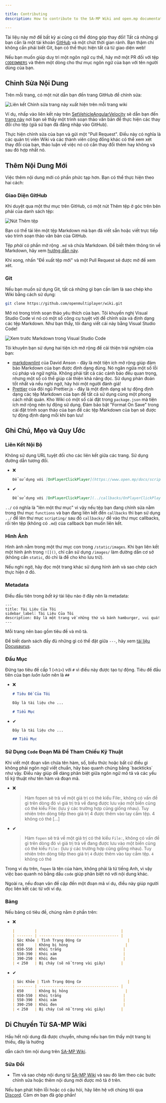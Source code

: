 ```yaml
---

title: Contributing
description: How to contribute to the SA-MP Wiki and open.mp documentation.

---
```


Tài liệu này mở để bất kỳ ai cũng có thể đóng góp thay đổi! Tất cả những gì bạn cần là một tài khoản [GitHub](https://github.com) và một chút thời gian rảnh. Bạn thậm chí không cần phải biết Git, bạn có thể thực hiện tất cả từ giao diện web!

Nếu bạn muốn giúp duy trì một ngôn ngữ cụ thể, hãy mở một PR đối với tệp [`CODEOWNERS`](https://github.com/openmultiplayer/web/blob/master/CODEOWNERS) và thêm một dòng cho thư mục ngôn ngữ của bạn với tên người dùng của bạn.

## Chỉnh Sửa Nội Dung

Trên mỗi trang, có một nút dẫn bạn đến trang GitHub để chỉnh sửa:

![Liên kết Chỉnh sửa trang này xuất hiện trên mỗi trang wiki](https://assets.open.mp/assets/images/contributing/edit-this-page.png)

Ví dụ, nhấp vào liên kết này trên [SetVehicleAngularVelocity](../scripting/functions/SetVehicleAngularVelocity) sẽ dẫn bạn đến [trang này](https://github.com/openmultiplayer/web/edit/master/frontend/docs/scripting/functions/SetVehicleAngularVelocity.md) nơi bạn sẽ thấy một trình soạn thảo văn bản để thực hiện các thay đổi cho tệp (giả sử bạn đã đăng nhập vào GitHub).

Thực hiện chỉnh sửa của bạn và gửi một "Pull Request". Điều này có nghĩa là các quản trị viên Wiki và các thành viên cộng đồng khác có thể xem xét thay đổi của bạn, thảo luận về việc nó có cần thay đổi thêm hay không và sau đó hợp nhất nó.

## Thêm Nội Dung Mới

Việc thêm nội dung mới có phần phức tạp hơn. Bạn có thể thực hiện theo hai cách:

### Giao Diện GitHub

Khi duyệt qua một thư mục trên GitHub, có một nút Thêm tệp ở góc trên bên phải của danh sách tệp:

![Nút Thêm tệp](https://assets.open.mp/assets/images/contributing/add-new-file.png)

Bạn có thể tải lên một tệp Markdown mà bạn đã viết sẵn hoặc viết trực tiếp vào trình soạn thảo văn bản của GitHub.

Tệp _phải_ có phần mở rộng `.md` và chứa Markdown. Để biết thêm thông tin về Markdown, hãy xem [hướng dẫn này](https://guides.github.com/features/mastering-markdown/).

Khi xong, nhấn "Đề xuất tệp mới" và một Pull Request sẽ được mở để xem xét.

### Git

Nếu bạn muốn sử dụng Git, tất cả những gì bạn cần làm là sao chép kho Wiki bằng cách sử dụng:

```sh
git clone https://github.com/openmultiplayer/wiki.git
```

Mở nó trong trình soạn thảo yêu thích của bạn. Tôi khuyến nghị Visual Studio Code vì nó có một số công cụ tuyệt vời để chỉnh sửa và định dạng các tệp Markdown. Như bạn thấy, tôi đang viết cái này bằng Visual Studio Code!

![Xem trước Markdown trong Visual Studio Code](https://assets.open.mp/assets/images/contributing/vscode.png)

Tôi khuyên bạn sử dụng hai tiện ích mở rộng để cải thiện trải nghiệm của bạn:

- [markdownlint](https://marketplace.visualstudio.com/items?itemName=DavidAnson.vscode-markdownlint) của David Anson - đây là một tiện ích mở rộng giúp đảm bảo Markdown của bạn được định dạng đúng. Nó ngăn ngừa một số lỗi cú pháp và ngữ nghĩa. Không phải tất cả các cảnh báo đều quan trọng, nhưng một số có thể giúp cải thiện khả năng đọc. Sử dụng phán đoán tốt nhất và nếu nghi ngờ, hãy hỏi một người đánh giá!
- [Prettier](https://marketplace.visualstudio.com/items?itemName=esbenp.prettier-vscode) của đội ngũ Prettier.js - đây là một định dạng sẽ tự động định dạng các tệp Markdown của bạn để tất cả sử dụng cùng một phong cách nhất quán. Kho Wiki có một số cài đặt trong `package.json` mà tiện ích mở rộng nên tự động sử dụng. Đảm bảo bật "Format On Save" trong cài đặt trình soạn thảo của bạn để các tệp Markdown của bạn sẽ được tự động định dạng mỗi khi bạn lưu!

## Ghi Chú, Mẹo và Quy Ước

### Liên Kết Nội Bộ

Không sử dụng URL tuyệt đối cho các liên kết giữa các trang. Sử dụng đường dẫn tương đối.

- ❌

  ```md
  Để sử dụng với [OnPlayerClickPlayer](https://www.open.mp/docs/scripting/callbacks/OnPlayerClickPlayer)
  ```

- ✔

  ```md
  Để sử dụng với [OnPlayerClickPlayer](../callbacks/OnPlayerClickPlayer)
  ```

`../` có nghĩa là "lên một thư mục" vì vậy nếu tệp bạn đang chỉnh sửa nằm trong thư mục `functions` và bạn đang liên kết đến `callbacks` thì bạn sử dụng `../` để lên thư mục `scripting/` sau đó `callbacks/` để vào thư mục callbacks, rồi tên tệp (không có `.md`) của callback bạn muốn liên kết.

### Hình Ảnh

Hình ảnh nằm trong một thư mục con trong `/static/images`. Khi bạn liên kết một hình ảnh trong `![]()`, chỉ cần sử dụng `/images/` làm đường dẫn cơ sở (không cần `static`, đó chỉ là để cho kho lưu trữ).

Nếu nghi ngờ, hãy đọc một trang khác sử dụng hình ảnh và sao chép cách thực hiện ở đó.

### Metadata

Điều đầu tiên trong _bất kỳ_ tài liệu nào ở đây nên là metadata:

```mdx
---
title: Tài Liệu Của Tôi
sidebar_label: Tài Liệu Của Tôi
description: Đây là một trang về những thứ và bánh hamburger, vui quá!
---
```

Mỗi trang nên bao gồm tiêu đề và mô tả.

Để biết danh sách đầy đủ những gì có thể đặt giữa `---`, hãy xem [tài liệu Docusaurus](https://docusaurus.io/docs/markdown-features#markdown-headers).

### Đầu Mục

Đừng tạo tiêu đề cấp 1 (`<h1>`) với `#` vì điều này được tạo tự động. Tiêu đề đầu tiên của bạn _luôn luôn_ nên là `##`

- ❌

  ```md
  # Tiêu Đề Của Tôi

  Đây là tài liệu cho ...

  # Tiểu Mục
  ```

- ✔

  ```md
  Đây là tài liệu cho ...

  ## Tiểu Mục
  ```

### Sử Dụng `Code` Đoạn Mã Để Tham Chiếu Kỹ Thuật

Khi viết một đoạn văn chứa tên hàm, số, biểu thức hoặc bất cứ điều gì không phải ngôn ngữ viết chuẩn, hãy bao quanh chúng bằng \`backticks\` như vậy. Điều này giúp dễ dàng phân biệt giữa ngôn ngữ mô tả và các yếu tố kỹ thuật như tên hàm và đoạn mã.

- ❌

  > Hàm fopen sẽ trả về một giá trị có thẻ kiểu File:, không có vấn đề gì trên dòng đó vì giá trị trả về đang được lưu vào một biến cũng có thẻ kiểu File: (lưu ý các trường hợp cũng giống nhau). Tuy nhiên trên dòng tiếp theo giá trị 4 được thêm vào tay cầm tệp. 4 không có thẻ [...]

- ✔

  > Hàm `fopen` sẽ trả về một giá trị có thẻ kiểu `File:`, không có vấn đề gì trên dòng đó vì giá trị trả về đang được lưu vào một biến cũng có thẻ kiểu `File:` (lưu ý các trường hợp cũng giống nhau). Tuy nhiên trên dòng tiếp theo giá trị `4` được thêm vào tay cầm tệp. `4` không có thẻ

Trong ví dụ trên, `fopen` là tên của hàm, không phải là từ tiếng Anh, vì vậy việc bao quanh nó bằng dấu `code` giúp phân biệt nó với nội dung khác.

Ngoài ra, nếu đoạn văn đề cập đến một đoạn mã ví dụ, điều này giúp người đọc liên kết các từ với ví dụ.

### Bảng

Nếu bảng có tiêu đề, chúng nằm ở phần trên:

- ❌

  ```md
  |         |                                      |
  | ------- | ------------------------------------ |
  | Sức Khỏe | Tình Trạng Động Cơ                     |
  | 650     | Không bị hỏng                          |
  | 650-550 | Khói trắng                            |
  | 550-390 | Khói xám                              |
  | 390-250 | Khói đen                              |
  | < 250   | Bị cháy (sẽ nổ trong vài giây)       |
  ```

- ✔

  ```md
  | Sức Khỏe | Tình Trạng Động Cơ                     |
  | ------- | ------------------------------------ |
  | 650     | Không bị hỏng                          |
  | 650-550 | Khói trắng                            |
  | 550-390 | Khói xám                              |
  | 390-250 | Khói đen                              |
  | < 250   | Bị cháy (sẽ nổ trong vài giây)       |
  ```

## Di Chuyển Từ SA-MP Wiki

Hầu hết nội dung đã được chuyển, nhưng nếu bạn tìm thấy một trang bị thiếu, đây là hướng

 dẫn cách tìm nội dung trên [SA-MP Wiki](https://sampwiki.blast.hk).

### Sửa Đổi

- Tìm và sao chép nội dung từ [SA-MP Wiki](https://sampwiki.blast.hk) và sau đó làm theo các bước chỉnh sửa hoặc thêm nội dung mới được mô tả ở trên.

Nếu bạn phát hiện lỗi hoặc có câu hỏi, hãy liên hệ với chúng tôi qua [Discord](https://discord.open.mp). Cảm ơn bạn đã góp phần!
